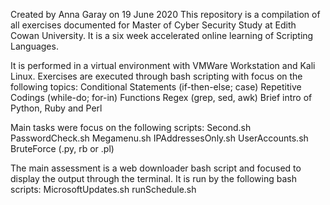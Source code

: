 Created by Anna Garay on 19 June 2020
This repository is a compilation of all exercises documented for Master of Cyber Security Study at Edith Cowan University.
It is a six week accelerated online learning of Scripting Languages.

It is performed in a virtual environment with VMWare Workstation and Kali Linux.
Exercises are executed through bash scripting with focus on the following topics:
  Conditional Statements (if-then-else; case)
  Repetitive Codings (while-do; for-in)
  Functions
  Regex (grep, sed, awk)
  Brief intro of Python, Ruby and Perl

Main tasks were focus on the following scripts:
  Second.sh
  PasswordCheck.sh
  Megamenu.sh
  IPAddressesOnly.sh
  UserAccounts.sh
  BruteForce (.py, rb or .pl)
  
The main assessment is a web downloader bash script and focused to display the output through the terminal.
It is run by the following bash scripts:
  MicrosoftUpdates.sh
  runSchedule.sh
 
